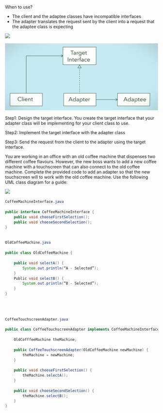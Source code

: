 When to use?
* The client and the adaptee classes have incompatible interfaces
* The adapter translates the request sent by the client into a request that the adaptee class is expecting

![](images/adapter_pattern3.png)


![](images/adapter_pattern.png)


Step1: Design the target interface. You create the target interface that your adapter class will be implementing for your client class to use. 

Step2: Implement the target interface with the adapter class

Step3: Send the request from the client to the adapter using the target interface.



You are working in an office with an old coffee machine that dispenses two different coffee flavours. However, the new boss wants to add a new coffee machine with a touchscreen that can also connect to the old coffee machine. Complete the provided code to add an adapter so that the new touchscreen will  to work with the old coffee machine. Use the following UML class diagram for a guide:

![](images/adapter_pattern2.png)

```java
CoffeeMachineInterface.java

public interface CoffeeMachineInterface {
	public void chooseFirstSelection();
	public void chooseSecondSelection();
}


OldCoffeeMachine.java

public class OldCoffeeMachine {

	public void selectA() {
		System.out.println(“A - Selected”);
	}
	Public void selectB() {
		System.out.println(“B - Selected”);
	}
}




CoffeeTouchscreenAdapter.java

public class CoffeeTouchscreenAdapter implements CoffeeMachineInterface {

	OldCofffeeMachine theMachine;

	public CoffeeTouchscreenAdapter(OldCoffeeMachine newMachine) {
		theMachine = newMachine;
	}
	
	public void chooseFirstSelection() {
		theMachine.selectA();
	}
	
	public void chooseSecondSelection() {
		theMachine.selectB();
	}
}
```
